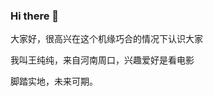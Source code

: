 ### Hi there 👋

<!--
**chunzai666/chunzai666** is a ✨ _special_ ✨ repository because its `README.md` (this file) appears on your GitHub profile.

Here are some ideas to get you started:

- 🔭 I’m currently working on ...
- 🌱 I’m currently learning ...
- 👯 I’m looking to collaborate on ...
- 🤔 I’m looking for help with ...
- 💬 Ask me about ...
- 📫 How to reach me: ...
- 😄 Pronouns: ...
- ⚡ Fun fact: ...
-->大家好，很高兴在这个机缘巧合的情况下认识大家
我叫王纯纯，来自河南周口，兴趣爱好是看电影

脚踏实地，未来可期。
